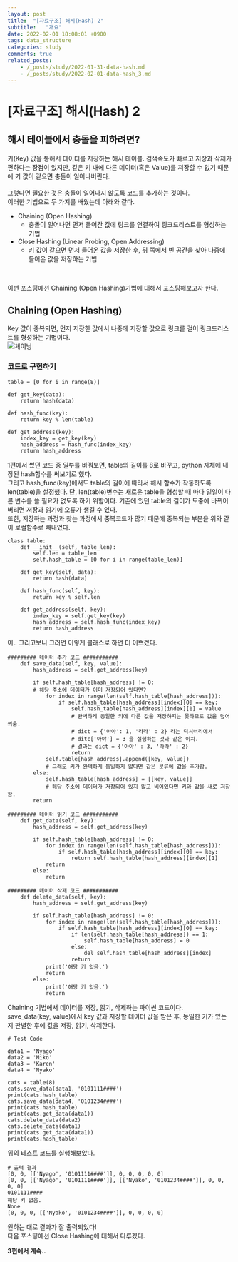```yaml
---
layout: post
title:  "[자료구조] 해시(Hash) 2"
subtitle:   "개요"
date: 2022-02-01 18:08:01 +0900
tags: data_structure
categories: study
comments: true
related_posts:
    - /_posts/study/2022-01-31-data-hash.md
    - /_posts/study/2022-02-01-data-hash_3.md
---
```


# [자료구조] 해시(Hash) 2<br/>

## 해시 테이블에서 충돌을 피하려면?<br/>

키(Key) 값을 통해서 데이터를 저장하는 해시 테이블. 검색속도가 빠르고 저장과 삭제가 편하다는 장점이 있지만, 같은 키 내에 다른 데이터(혹은 Value)를 저장할 수 없기 때문에 키 값이 같으면 충돌이 일어나버린다.<br/>
<br/>
그렇다면 필요한 것은 충돌이 일어나지 않도록 코드를 추가하는 것이다.<br/>
이러한 기법으로 두 가지를 배웠는데 아래와 같다.<br/>

- Chaining (Open Hashing)
    + 충돌이 일어나면 먼저 들어간 값에 링크를 연결하여 링크드리스트를 형성하는 기법
- Close Hashing (Linear Probing, Open Addressing)
    + 키 값이 같으면 먼저 들어온 값을 저장한 후, 뒤 쪽에서 빈 공간을 찾아 나중에 들어온 값을 저장하는 기법
<br/>

이번 포스팅에선 Chaining (Open Hashing)기법에 대해서 포스팅해보고자 한다.<br/>

## Chaining (Open Hashing)<br/>

Key 값이 중복되면, 먼저 저장한 값에서 나중에 저장할 값으로 링크를 걸어 링크드리스트를 형성하는 기법이다.<br/>
![체이닝](https://github.com/wookikim95/wookikim95.github.io/blob/main/assets/img/study/algorithm/2022-02-01_hash_1.jpg?raw=true)
<br/>

### 코드로 구현하기<br/>

```
table = [0 for i in range(8)]

def get_key(data):
    return hash(data)

def hash_func(key):
    return key % len(table)

def get_address(key):
    index_key = get_key(key)
    hash_address = hash_func(index_key)
    return hash_address

```
1편에서 썼던 코드 중 일부를 바꿔보면, table의 길이를 8로 바꾸고, python 자체에 내장된 hash함수를 써보기로 했다.<br/>
그리고 hash_func(key)에서도 table의 길이에 따라서 해시 함수가 작동하도록 len(table)을 설정했다. 단, len(table)변수는 새로운 table을 형성할 때 마다 일일이 다른 변수를 쓸 필요가 없도록 하기 위함이다. 기존에 있던 table의 길이가 도중에 바뀌어버리면 저장과 읽기에 오류가 생길 수 있다.<br/>
또한, 저장하는 과정과 찾는 과정에서 중복코드가 많기 때문에 중복되는 부분을 위와 같이 로컬함수로 빼내었다.<br/>

```
class table:
    def __init__(self, table_len):
        self.len = table_len
        self.hash_table = [0 for i in range(table_len)]

    def get_key(self, data):
        return hash(data)

    def hash_func(self, key):
        return key % self.len
    
    def get_address(self, key):
        index_key = self.get_key(key)
        hash_address = self.hash_func(index_key)
        return hash_address
```

어.. 그리고보니 그러면 이렇게 클래스로 하면 더 이쁘겠다.<br/>

```
######### 데이터 추가 코드 ###########
    def save_data(self, key, value):
        hash_address = self.get_address(key)
        
        if self.hash_table[hash_address] != 0:
        # 해당 주소에 데이터가 이미 저장되어 있다면?
            for index in range(len(self.hash_table[hash_address])):
                if self.hash_table[hash_address][index][0] == key:
                    self.hash_table[hash_address][index][1] = value
                    # 완벽하게 동일한 키에 다른 값을 저장하지는 못하므로 값을 덮어 씌움.
                    # dict = {'아야': 1, '라라' : 2} 라는 딕셔너리에서
                    # ditc['아야'] = 3 을 실행하는 것과 같은 이치.
                    # 결과는 dict = {'아야' : 3, '라라' : 2}
                    return
            self.table[hash_address].append([key, value])
            # 그래도 키가 완벽하게 동일하지 않다면 같은 분류에 값을 추가함.
        else:
            self.hash_table[hash_address] = [[key, value]]
            # 해당 주소에 데이터가 저장되어 있지 않고 비어있다면 키와 값을 새로 저장함.
        return

######### 데이터 읽기 코드 ###########
    def get_data(self, key):
        hash_address = self.get_address(key)
        
        if self.hash_table[hash_address] != 0:
            for index in range(len(self.hash_table[hash_address])):
                if self.hash_table[hash_address][index][0] == key:
                    return self.hash_table[hash_address][index][1]
            return
        else:
            return

######### 데이터 삭제 코드 ###########
    def delete_data(self, key):
        hash_address = self.get_address(key)
        
        if self.hash_table[hash_address] != 0:
            for index in range(len(self.hash_table[hash_address])):
                if self.hash_table[hash_address][index][0] == key:
                    if len(self.hash_table[hash_address]) == 1:
                        self.hash_table[hash_address] = 0
                    else:
                        del self.hash_table[hash_address][index]
                    return
            print('해당 키 없음.')
            return
        else:
            print('해당 키 없음.')
            return

```
Chaining 기법에서 데이터를 저장, 읽기, 삭제하는 파이썬 코드이다.<br/>
save_data(key, value)에서 key 값과 저장할 데이터 값을 받은 후, 동일한 키가 있는지 판별한 후에 값을 저장, 읽기, 삭제한다.<br/>


```
# Test Code

data1 = 'Nyago'
data2 = 'Miko'
data3 = 'Karen'
data4 = 'Nyako'

cats = table(8)
cats.save_data(data1, '0101111####')
print(cats.hash_table)
cats.save_data(data4, '0101234####')
print(cats.hash_table)
print(cats.get_data(data1))
cats.delete_data(data2)
cats.delete_data(data1)
print(cats.get_data(data1))
print(cats.hash_table)
```
위의 테스트 코드를 실행해보았다.<br/>

```
# 출력 결과
[0, 0, [['Nyago', '0101111####']], 0, 0, 0, 0, 0]
[0, 0, [['Nyago', '0101111####']], [['Nyako', '0101234####']], 0, 0, 0, 0]
0101111####
해당 키 없음.
None
[0, 0, 0, [['Nyako', '0101234####']], 0, 0, 0, 0]
```
원하는 대로 결과가 잘 출력되었다!<br/>
다음 포스팅에선 Close Hashing에 대해서 다루겠다.<br/>

**3편에서 계속..**